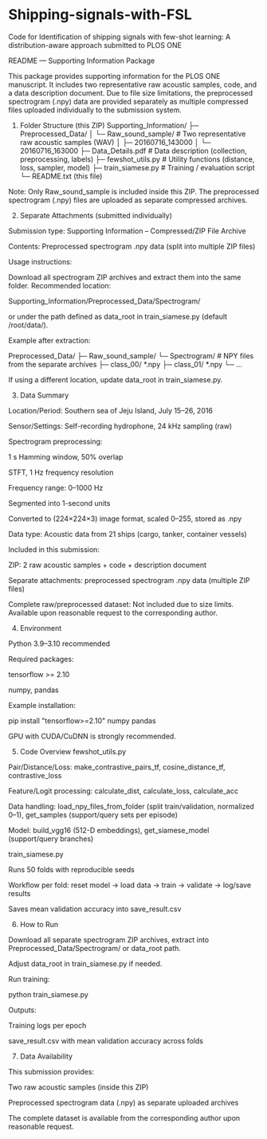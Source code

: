 # Shipping-signals-with-FSL
Code for Identification of shipping signals with few-shot learning: A distribution-aware approach submitted to PLOS ONE

README — Supporting Information Package

This package provides supporting information for the PLOS ONE manuscript.
It includes two representative raw acoustic samples, code, and a data description document.
Due to file size limitations, the preprocessed spectrogram (.npy) data are provided separately as multiple compressed files uploaded individually to the submission system.

1) Folder Structure (this ZIP)
Supporting_Information/
├─ Preprocessed_Data/
│  └─ Raw_sound_sample/        # Two representative raw acoustic samples (WAV)
│      ├─ 20160716_143000
│      └─ 20160716_163000
├─ Data_Details.pdf            # Data description (collection, preprocessing, labels)
├─ fewshot_utils.py            # Utility functions (distance, loss, sampler, model)
├─ train_siamese.py            # Training / evaluation script
└─ README.txt (this file)


Note: Only Raw_sound_sample is included inside this ZIP.
The preprocessed spectrogram (.npy) files are uploaded as separate compressed archives.

2) Separate Attachments (submitted individually)

Submission type:
Supporting Information – Compressed/ZIP File Archive

Contents: Preprocessed spectrogram .npy data (split into multiple ZIP files)

Usage instructions:

Download all spectrogram ZIP archives and extract them into the same folder.
Recommended location:

Supporting_Information/Preprocessed_Data/Spectrogram/


or under the path defined as data_root in train_siamese.py (default /root/data/).

Example after extraction:

Preprocessed_Data/
├─ Raw_sound_sample/
└─ Spectrogram/            # NPY files from the separate archives
   ├─ class_00/ *.npy
   ├─ class_01/ *.npy
   └─ ...


If using a different location, update data_root in train_siamese.py.

3) Data Summary

Location/Period: Southern sea of Jeju Island, July 15–26, 2016

Sensor/Settings: Self-recording hydrophone, 24 kHz sampling (raw)

Spectrogram preprocessing:

1 s Hamming window, 50% overlap

STFT, 1 Hz frequency resolution

Frequency range: 0–1000 Hz

Segmented into 1-second units

Converted to (224×224×3) image format, scaled 0–255, stored as .npy

Data type: Acoustic data from 21 ships (cargo, tanker, container vessels)

Included in this submission:

ZIP: 2 raw acoustic samples + code + description document

Separate attachments: preprocessed spectrogram .npy data (multiple ZIP files)

Complete raw/preprocessed dataset: Not included due to size limits.
Available upon reasonable request to the corresponding author.

4) Environment

Python 3.9–3.10 recommended

Required packages:

tensorflow >= 2.10

numpy, pandas

Example installation:

pip install "tensorflow>=2.10" numpy pandas


GPU with CUDA/CuDNN is strongly recommended.

5) Code Overview
fewshot_utils.py

Pair/Distance/Loss:
make_contrastive_pairs_tf, cosine_distance_tf, contrastive_loss

Feature/Logit processing:
calculate_dist, calculate_loss, calculate_acc

Data handling:
load_npy_files_from_folder (split train/validation, normalized 0–1),
get_samples (support/query sets per episode)

Model:
build_vgg16 (512-D embeddings),
get_siamese_model (support/query branches)

train_siamese.py

Runs 50 folds with reproducible seeds

Workflow per fold: reset model → load data → train → validate → log/save results

Saves mean validation accuracy into save_result.csv

6) How to Run

Download all separate spectrogram ZIP archives, extract into
Preprocessed_Data/Spectrogram/ or data_root path.

Adjust data_root in train_siamese.py if needed.

Run training:

python train_siamese.py


Outputs:

Training logs per epoch

save_result.csv with mean validation accuracy across folds

7) Data Availability

This submission provides:

Two raw acoustic samples (inside this ZIP)

Preprocessed spectrogram data (.npy) as separate uploaded archives

The complete dataset is available from the corresponding author upon reasonable request.
